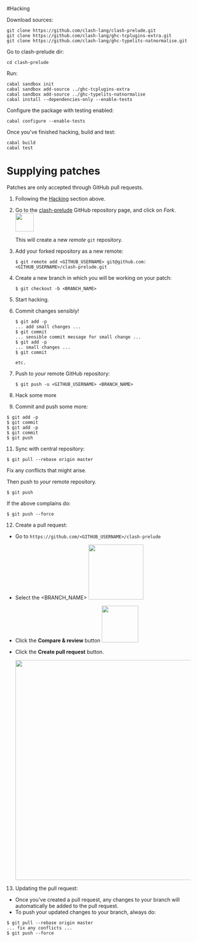 #Hacking

Download sources:
```
git clone https://github.com/clash-lang/clash-prelude.git
git clone https://github.com/clash-lang/ghc-tcplugins-extra.git
git clone https://github.com/clash-lang/ghc-typelits-natnormalise.git
```

Go to clash-prelude dir:
```
cd clash-prelude
```

Run:
```
cabal sandbox init
cabal sandbox add-source ../ghc-tcplugins-extra
cabal sandbox add-source ../ghc-typelits-natnormalise
cabal install --dependencies-only --enable-tests
```

Configure the package with testing enabled:
```
cabal configure --enable-tests
```

Once you've finished hacking, build and test:
```
cabal build
cabal test
```

# Supplying patches
Patches are only accepted through GitHub pull requests.

1. Following the [Hacking](#hacking) section above.
2. Go to the [clash-prelude](https://github.com/clash-lang/clash-prelude/) GitHub repository page, and click on _Fork_.
   <img src=https://help.github.com/assets/images/help/repository/fork_button.jpg height=50 />
   
   This will create a new _remote_ `git` repository.
3. Add your forked repository as a new remote:

   ```
   $ git remote add <GITHUB_USERNAME> git@github.com:<GITHUB_USERNAME>/clash-prelude.git
   ```
4. Create a new branch in which you will be working on your patch:

   ```
   $ git checkout -b <BRANCH_NAME>
   ```
5. Start hacking.
6. Commit changes sensibly!

   ```
   $ git add -p
   ... add small changes ...
   $ git commit
   ... sensible commit message for small change ...
   $ git add -p
   ... small changes ...
   $ git commit
   
   etc.
   ```
7. Push to _your_ remote GitHub repository:
   
   ```
   $ git push -u <GITHUB_USERNAME> <BRANCH_NAME>
   ```
9. Hack some more
10. Commit and push some more:

   ```
   $ git add -p
   $ git commit
   $ git add -p
   $ git commit
   $ git push
   ```
11. Sync with central repository:
   
   ```
   $ git pull --rebase origin master
   ```
   
   Fix any conflicts that might arise.

   Then push to _your_ remote repository.

   ```
   $ git push
   ```

   If the above complains do:

   ```
   $ git push --force
   ```
12. Create a pull request:
   
   * Go to `https://github.com/<GITHUB_USERNAME>/clash-prelude`
   * Select the \<BRANCH_NAME\> <img src=https://help.github.com/assets/images/help/branch/pick-your-branch.png height=150 />
   * Click the __Compare & review__ button <img src=https://help.github.com/assets/images/help/pull_requests/pull-request-start-review-button.png height=100 />
   * Click the __Create pull request__ button.

     <img src=https://help.github.com/assets/images/help/pull_requests/pull-request-review-page.png width=600 />
13. Updating the pull request:

   * Once you've created a pull request, any changes to your branch will automatically be added to the pull request.
   * To push your updated changes to your branch, always do:
   
   ```
   $ git pull --rebase origin master
   ... fix any conflicts ...
   $ git push --force
   ```
